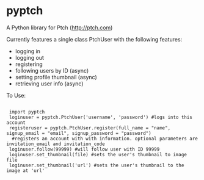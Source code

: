 pyptch
======

A Python library for Ptch (http://ptch.com)

Currently features a single class PtchUser with the following features:
- logging in
- logging out
- registering
- following users by ID (async)
- setting profile thumbnail (async)
- retrieving user info (async)

To Use:

<code> 
 import pyptch
 loginuser = pyptch.PtchUser('username', 'password') #logs into this account
 registeruser = pyptch.PtchUser.register(full_name = "name", signup_email = "email", signup_password = "password")
  #registers an account with with information. optional parameters are invitation_email and invitation_code
 loginuser.follow(99999) #will follow user with ID 99999
 loginuser.set_thumbnail(file) #sets the user's thumbnail to image file
 loginuser.set_thumbnail('url') #sets the user's thumbnail to the image at 'url'
</code>
